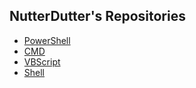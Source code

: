 ## NutterDutter's Repositories

<!-- MarkdownTOC autolink=true depth=4 bracket=round -->

- [PowerShell](https://github.com/NutterDutter/Powershell)
- [CMD](https://github.com/NutterDutter/CMD)
- [VBScript](https://github.com/NutterDutter/VBScript)
- [Shell](https://github.com/NutterDutter/Shell/)

<!-- /MarkdownTOC -->
